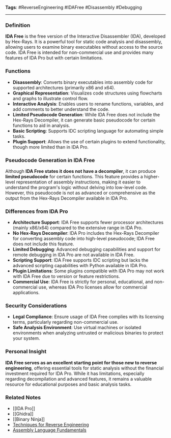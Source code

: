 **Tags**: #ReverseEngineering #IDAFree #Disassembly #Debugging

---

### Definition

**IDA Free** is the free version of the Interactive Disassembler (IDA), developed by Hex-Rays. It is a powerful tool for static code analysis and disassembly, allowing users to examine binary executables without access to the source code. IDA Free is intended for non-commercial use and provides many features of IDA Pro but with certain limitations.

### Functions

- **Disassembly**: Converts binary executables into assembly code for supported architectures (primarily x86 and x64).
- **Graphical Representation**: Visualizes code structures using flowcharts and graphs to illustrate control flow.
- **Interactive Analysis**: Enables users to rename functions, variables, and add comments to better understand the code.
- **Limited Pseudocode Generation**: While IDA Free does not include the Hex-Rays Decompiler, it can generate basic pseudocode for certain functions to aid in analysis.
- **Basic Scripting**: Supports IDC scripting language for automating simple tasks.
- **Plugin Support**: Allows the use of certain plugins to extend functionality, though more limited than in IDA Pro.

### Pseudocode Generation in IDA Free

Although **IDA Free states it does not have a decompiler**, it can produce **limited pseudocode** for certain functions. This feature provides a higher-level representation of assembly instructions, making it easier to understand the program's logic without delving into low-level code. However, this pseudocode is not as advanced or comprehensive as the output from the Hex-Rays Decompiler available in IDA Pro.

### Differences from IDA Pro

- **Architecture Support**: IDA Free supports fewer processor architectures (mainly x86/x64) compared to the extensive range in IDA Pro.
- **No Hex-Rays Decompiler**: IDA Pro includes the Hex-Rays Decompiler for converting assembly code into high-level pseudocode; IDA Free does not include this feature.
- **Limited Debugging**: Advanced debugging capabilities and support for remote debugging in IDA Pro are not available in IDA Free.
- **Scripting Support**: IDA Free supports IDC scripting but lacks the advanced scripting capabilities with Python available in IDA Pro.
- **Plugin Limitations**: Some plugins compatible with IDA Pro may not work with IDA Free due to version or feature restrictions.
- **Commercial Use**: IDA Free is strictly for personal, educational, and non-commercial use, whereas IDA Pro licenses allow for commercial applications.

### Security Considerations

- **Legal Compliance**: Ensure usage of IDA Free complies with its licensing terms, particularly regarding non-commercial use.
- **Safe Analysis Environment**: Use virtual machines or isolated environments when analyzing untrusted or malicious binaries to protect your system.

### Personal Insight

**IDA Free serves as an excellent starting point for those new to reverse engineering**, offering essential tools for static analysis without the financial investment required for IDA Pro. While it has limitations, especially regarding decompilation and advanced features, it remains a valuable resource for educational purposes and basic analysis tasks.

### Related Notes

- [[IDA Pro]]
- [[Ghidra]]
- [[Binary Ninja]]
- [Techniques for Reverse Engineering](Techniques%20for%20Reverse%20Engineering.md)
- [Assembly Language Fundamentals](Assembly%20Language%20Fundamentals.md)